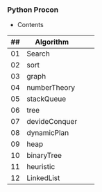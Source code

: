 ### Python Procon
- Contents

| ## |  Algorithm   |   |   |
|----|--------------|---|---|
| 01 | Search       |   |   |
| 02 | sort         |   |   |
| 03 | graph        |   |   |
| 04 | numberTheory |   |   |
| 05 | stackQueue   |   |   |
| 06 | tree         |   |   |
| 07 | devideConquer|   |   |
| 08 | dynamicPlan  |   |   |
| 09 | heap         |   |   |
| 10 | binaryTree   |   |   |
| 11 | heuristic    |   |   |
| 12 | LinkedList   |   |   |